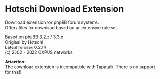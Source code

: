 # Hotschi Download Extension

Download extension for phpBB forum systems.<br />
Offers files for download based on an extensive rule set.

Based on phpBB 3.2.x / 3.3.x<br />
Original by Hotschi<br />
Latest release 8.2.14<br />
(c) 2002 - 2022 OXPUS networks


**Attention:**<br />
The download extension is incompatible with Tapatalk. There is no support for this!!

